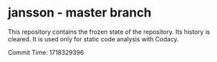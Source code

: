 # jansson - master branch

This repository contains the frozen state of the repository.
Its history is cleared. It is used only for static code
analysis with Codacy.

Commit Time: 1718329396